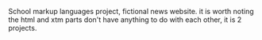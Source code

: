 School markup languages project, fictional news website.
it is worth noting the html and xtm parts don't have anything to
do with each other, it is 2 projects.